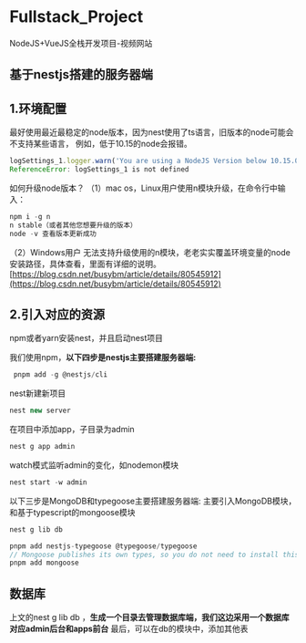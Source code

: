 # Fullstack_Project
NodeJS+VueJS全栈开发项目-视频网站
## 基于nestjs搭建的服务器端

## 1.环境配置

最好使用最近最稳定的node版本，因为nest使用了ts语言，旧版本的node可能会不支持某些语言，
例如，低于10.15的node会报错。
```javascript
logSettings_1.logger.warn('You are using a NodeJS Version below 10.15.0, Please Upgrade!');
ReferenceError: logSettings_1 is not defined
```
如何升级node版本？
（1）mac os，Linux用户使用n模块升级，在命令行中输入：

```javascript
npm i -g n
n stable（或者其他您想要升级的版本）
node -v 查看版本更新成功
```

（2）Windows用户
无法支持升级使用的n模块，老老实实覆盖环境变量的node安装路径，具体查看，里面有详细的说明。
[https://blog.csdn.net/busybm/article/details/80545912](https://blog.csdn.net/busybm/article/details/80545912)

## 2.引入对应的资源

npm或者yarn安装nest，并且启动nest项目

我们使用npm，**以下四步是nestjs主要搭建服务器端:**

```javascript
 pnpm add -g @nestjs/cli
```
nest新建新项目
```javascript
nest new server
```
在项目中添加app，子目录为admin
```javascript
nest g app admin
```
watch模式监听admin的变化，如nodemon模块
```javascript
nest start -w admin
```
以下三步是MongoDB和typegoose主要搭建服务器端:
主要引入MongoDB模块，和基于typescript的mongoose模块
```javascript
nest g lib db 

pnpm add nestjs-typegoose @typegoose/typegoose
// Mongoose publishes its own types, so you do not need to install this package.
pnpm add mongoose
```

## 数据库
上文的nest g lib db ，**生成一个目录去管理数据库端，我们这边采用一个数据库对应admin后台和apps前台**
最后，可以在db的模块中，添加其他表
